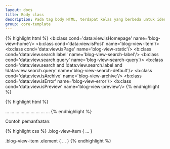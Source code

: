 ```yaml
---
layout: docs
title: Body class
description: Pada tag body HTML, terdapat kelas yang berbeda untuk identifikasi tipe halaman.
group: core-template
---
```


{% highlight html %}
<b:class cond='data:view.isHomepage' name='blog-view-home'/>
<b:class cond='data:view.isPost' name='blog-view-item'/>
<b:class cond='data:view.isPage' name='blog-view-static'/>
<b:class cond='data:view.search.label' name='blog-view-search-label'/>
<b:class cond='data:view.search.query' name='blog-view-search-query'/>
<b:class cond='data:view.search and !data:view.search.label and !data:view.search.query' name='blog-view-search-default'/>
<b:class cond='data:view.isArchive' name='blog-view-archive'/>
<b:class cond='data:view.isError' name='blog-view-error'/>
<b:class cond='data:view.isPreview' name='blog-view-preview'/>
{% endhighlight %}

{% highlight html %}
<!-- Homepage -->
<body class="blog-view-home">...</body>

<!-- Item page -->
<body class="blog-view-item">...</body>

<!-- Static page -->
<body class="blog-view-static">...</body>

<!-- Search (label) page -->
<body class="blog-view-search-label">...</body>

<!-- Search (query) page -->
<body class="blog-view-search-query">...</body>

<!-- Search (default) page -->
<body class="blog-view-search-default">...</body>

<!-- Archive page -->
<body class="blog-view-archive">...</body>

<!-- Error page -->
<body class="blog-view-error">...</body>

<!-- Preview page -->
<body class="blog-view-preview">...</body>
{% endhighlight %}

Contoh pemanfaatan:

{% highlight css %}
.blog-view-item {
  ...
}

.blog-view-item .element {
  ...
}
{% endhighlight %}
